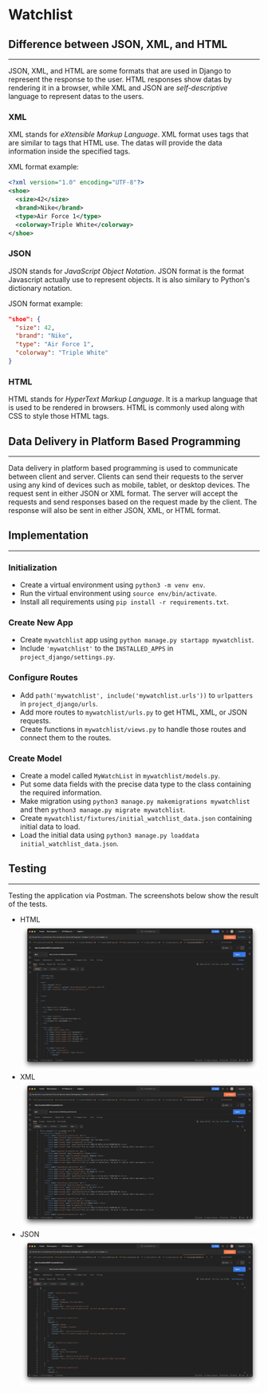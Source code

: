 # Watchlist

## Difference between JSON, XML, and HTML
---

JSON, XML, and HTML are some formats that are used in Django to represent the response to the user. HTML responses show datas by rendering it in a browser, while XML and JSON are *self-descriptive* language to represent datas to the users.

### XML 

XML stands for *eXtensible Markup Language*. XML format uses tags that are similar to tags that HTML use. The datas will provide the data information inside the specified tags.

XML format example:
```xml
<?xml version="1.0" encoding="UTF-8"?>
<shoe>
  <size>42</size>
  <brand>Nike</brand>
  <type>Air Force 1</type>
  <colorway>Triple White</colorway>
</shoe>
```

### JSON 

JSON stands for *JavaScript Object Notation*. JSON format is the format Javascript actually use to represent objects. It is also similary to Python's dictionary notation.

JSON format example:
```json
"shoe": {
  "size": 42,
  "brand": "Nike",
  "type": "Air Force 1",
  "colorway": "Triple White"
}
```

### HTML

HTML stands for *HyperText Markup Language*. It is a markup language that is used to be rendered in browsers. HTML is commonly used along with CSS to style those HTML tags.

## Data Delivery in Platform Based Programming
---

Data delivery in platform based programming is used to communicate between client and server. Clients can send their requests to the server using any kind of devices such as mobile, tablet, or desktop devices. The request sent in either JSON or XML format. The server will accept the requests and send responses based on the request made by the client. The response will also be sent in either JSON, XML, or HTML format.

## Implementation
---

### Initialization

- Create a virtual environment using `python3 -m venv env`.
- Run the virtual environment using `source env/bin/activate`.
- Install all requirements using `pip install -r requirements.txt`.

### Create New App

- Create `mywatchlist` app using `python manage.py startapp mywatchlist`.
- Include `'mywatchlist'` to the `INSTALLED_APPS` in `project_django/settings.py`.

### Configure Routes

- Add `path('mywatchlist', include('mywatchlist.urls'))` to `urlpatters` in `project_django/urls`.
- Add more routes to `mywatchlist/urls.py` to get HTML, XML, or JSON requests.
- Create functions in `mywatchlist/views.py` to handle those routes and connect them to the routes.

### Create Model

- Create a model called `MyWatchList` in `mywatchlist/models.py`.
- Put some data fields with the precise data type to the class containing the required information.
- Make migration using `python3 manage.py makemigrations mywatchlist` and then `python3 manage.py migrate mywatchlist`.
- Create `mywatchlist/fixtures/initial_watchlist_data.json` containing initial data to load.
- Load the initial data using `python3 manage.py loaddata initial_watchlist_data.json`.

## Testing
---

Testing the application via Postman. The screenshots below show the result of the tests.

- HTML
![HTML](../static/html.png?raw=true)
- XML 
![XML](../static/xml.png?raw=true)
- JSON
![JSON](../static/json.png?raw=true)